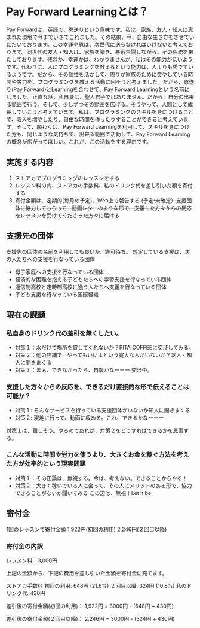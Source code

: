 # Pay Forward Learningとは？
Pay Forwardは、英語で、恩送りという意味です。私は、家族、友人・知人に恵まれた環境で今までいきてこれました。その結果、今、自由な生き方をさせていただいております。この幸運や恩は、次世代に送らなければいけないと考えております。同世代の友人・知人は、家族を築き、悪戦苦闘しながら、その任務を果たしております。残念か、幸運かは、わかりませんが、私はその能力が低いようです。代わりに、人にプログラミングを教えるという能力は、人よりも秀でているようです。だから、その個性を活かして、周りが家族のために費やしている時間や労力を、プログラミングを教える活動に回そうと考えました。だから、恩送り(Pay Forward)とLearningを合わせて、Pay Forward Learningという名前にしました。正直な話、私自身は、聖人君子ではありません。だから、自分の出来る範囲で行う。そして、少しずつその範囲を広げる。そうやって、人間として成長していこうと考えています。私は、プログラミングのスキルを身につけることで、収入を増やしたり、自由な時間を作ったりすることができると考えています。そして、願わくば、Pay Forward Learningを利用して、スキルを身につけた方も、同じような気持ちで、出来る範囲で活動して、Pay Forward Learningの概念が広がってほしい。これが、この活動をする理由です。

## 実施する内容
1. ストアカでプログラミングのレッスンをする
1. レッスン料の内、ストアカの手数料、私のドリンク代を差し引いた額を寄付する
1. 寄付金額は、定期的(毎月の予定)、Web上で報告する
~~(予定:未確定）支援団体に協力してもらって、動画レターのような形で、支援した方々からの反応をレッスンを受けてくださった方々に届ける~~

## 支援先の団体
支援先の団体の名前を利用しても良いか、許可待ち。
想定している支援は、次の人たちへの支援を行なっている団体
- 母子家庭への支援を行なっている団体
- 経済的な困難を抱える子どもたちへの学習支援を行なっている団体
- 通信制高校と定時制高校に通う人たちへ支援を行なっている団体
- 子ども支援を行なっている国際組織

## 現在の課題

### 私自身のドリンク代の差引を無くしたい。
- 対策１：水だけで場所を貸してくれないか？RITA COFFEEに交渉してみる。
- 対策２：他の店舗で、やってもいいよという寛大な人がいないか？友人・知人に聞きまくる
- 対策３：まぁ、できなかったら、自腹かなーーー
交渉中。

### 支援した方々からの反応を、できるだけ直接的な形で伝えることは可能か？
- 対策１: そんなサービスを行っている支援団体がいないか知人に聞きまくる
- 対策２: 現地に行って、動画に収める。これ、できるかなーーー

対策１は、難しそう。やるのであれば、対策２をどうすればできるかを思案する。

### こんな活動に時間や労力を使うより、大きくお金を稼ぐ方法を考えた方が効率的という現実問題
- 対策１：その正論は、無視する。今は、考えない。できることからやる！ 
- 対策２：大きく稼いでいる人に会って、その人にメリットのある形で、協力できることがないか聞いてみる
この辺は、無視！Let it be. 

## 寄付金
1回のレッスンで寄付金額
1,922円(初回の利用)
2,246円(２回目以降)

### 寄付金の内訳
レッスン料：3,000円

上記の金額から、下記の費用を差し引いた金額を寄付金に充てます。

ストアカ手数料
初回の利用: 648円 (21.6%)
２回目以降: 324円 (10.8%)
私のドリンク代: 430円

差引後の寄付金額(初回の利用)：
1,922円 = 3000円 - (648円 + 430円)

差引後の寄付金額(２回目以降)：
2,246円 = 3000円 - (324円 + 430円)